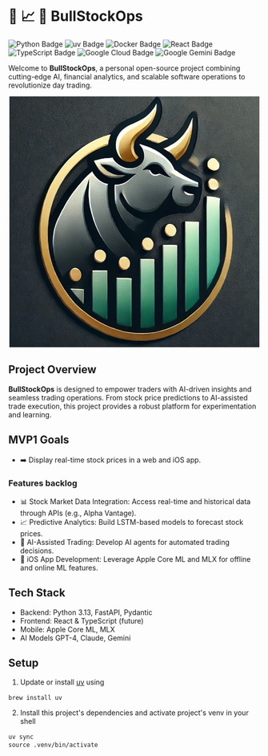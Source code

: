 # 🐂 📈 🔁 BullStockOps
![Python Badge](https://img.shields.io/badge/Python-3776AB?logo=python&logoColor=fff&style=for-the-badge)
![uv Badge](https://img.shields.io/badge/uv-DE5FE9?logo=uv&logoColor=fff&style=for-the-badge)
![Docker Badge](https://img.shields.io/badge/Docker-2496ED?logo=docker&logoColor=fff&style=for-the-badge)
![React Badge](https://img.shields.io/badge/React-61DAFB?logo=react&logoColor=000&style=for-the-badge)
![TypeScript Badge](https://img.shields.io/badge/TypeScript-3178C6?logo=typescript&logoColor=fff&style=for-the-badge)
![Google Cloud Badge](https://img.shields.io/badge/Google%20Cloud-4285F4?logo=googlecloud&logoColor=fff&style=for-the-badge)
![Google Gemini Badge](https://img.shields.io/badge/Google%20Gemini-8E75B2?logo=googlegemini&logoColor=fff&style=for-the-badge)

Welcome to **BullStockOps**, a personal open-source project combining cutting-edge AI, financial analytics, and scalable software operations to revolutionize day trading.
<p align="center">
<img src="docs/bsops.png" width=500>
</p>

## Project Overview

**BullStockOps** is designed to empower traders with AI-driven insights and seamless trading operations. From stock price predictions to AI-assisted trade execution, this project provides a robust platform for experimentation and learning.

## MVP1 Goals
- ➡️ Display real-time stock prices in a web and iOS app.

### Features backlog
- 📊 Stock Market Data Integration: Access real-time and historical data through APIs (e.g., Alpha Vantage).
- 📈 Predictive Analytics: Build LSTM-based models to forecast stock prices.
- 🤖 AI-Assisted Trading: Develop AI agents for automated trading decisions.
- 📱 iOS App Development: Leverage Apple Core ML and MLX for offline and online ML features.

## Tech Stack
- Backend:	Python 3.13, FastAPI, Pydantic
- Frontend:	React & TypeScript (future)
- Mobile: Apple Core ML, MLX
- AI Models	GPT-4, Claude, Gemini

## Setup
1. Update or install [uv](https://docs.astral.sh/uv/) using
```shell
brew install uv
```
2. Install this project's dependencies and activate project's venv in your shell
```shell
uv sync
source .venv/bin/activate
```